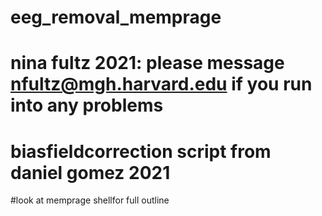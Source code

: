 # eeg_removal_memprage

# nina fultz 2021: please message nfultz@mgh.harvard.edu if you run into any problems
# biasfieldcorrection script from daniel gomez 2021

#look at memprage shellfor full outline

